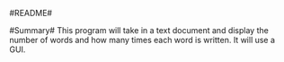 #README#

#Summary#
This program will take in a text document and display the number of words and how many times each word is written. 
It will use a GUI.
